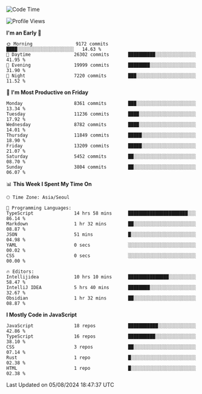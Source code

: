 <!--START_SECTION:waka-->
![Code Time](http://img.shields.io/badge/Code%20Time-6%2C512%20hrs%2043%20mins-blue)

![Profile Views](http://img.shields.io/badge/Profile%20Views-0-blue)

**I'm an Early 🐤** 

```text
🌞 Morning                9172 commits        ████░░░░░░░░░░░░░░░░░░░░░   14.63 % 
🌆 Daytime                26302 commits       ██████████░░░░░░░░░░░░░░░   41.95 % 
🌃 Evening                19999 commits       ████████░░░░░░░░░░░░░░░░░   31.90 % 
🌙 Night                  7220 commits        ███░░░░░░░░░░░░░░░░░░░░░░   11.52 % 
```
📅 **I'm Most Productive on Friday** 

```text
Monday                   8361 commits        ███░░░░░░░░░░░░░░░░░░░░░░   13.34 % 
Tuesday                  11236 commits       ████░░░░░░░░░░░░░░░░░░░░░   17.92 % 
Wednesday                8782 commits        ████░░░░░░░░░░░░░░░░░░░░░   14.01 % 
Thursday                 11849 commits       █████░░░░░░░░░░░░░░░░░░░░   18.90 % 
Friday                   13209 commits       █████░░░░░░░░░░░░░░░░░░░░   21.07 % 
Saturday                 5452 commits        ██░░░░░░░░░░░░░░░░░░░░░░░   08.70 % 
Sunday                   3804 commits        ██░░░░░░░░░░░░░░░░░░░░░░░   06.07 % 
```


📊 **This Week I Spent My Time On** 

```text
🕑︎ Time Zone: Asia/Seoul

💬 Programming Languages: 
TypeScript               14 hrs 58 mins      ██████████████████████░░░   86.14 % 
Markdown                 1 hr 32 mins        ██░░░░░░░░░░░░░░░░░░░░░░░   08.87 % 
JSON                     51 mins             █░░░░░░░░░░░░░░░░░░░░░░░░   04.98 % 
YAML                     0 secs              ░░░░░░░░░░░░░░░░░░░░░░░░░   00.02 % 
CSS                      0 secs              ░░░░░░░░░░░░░░░░░░░░░░░░░   00.00 % 

🔥 Editors: 
Intellijidea             10 hrs 10 mins      ███████████████░░░░░░░░░░   58.47 % 
IntelliJ IDEA            5 hrs 40 mins       ████████░░░░░░░░░░░░░░░░░   32.67 % 
Obsidian                 1 hr 32 mins        ██░░░░░░░░░░░░░░░░░░░░░░░   08.87 % 
```

**I Mostly Code in JavaScript** 

```text
JavaScript               18 repos            ███████████░░░░░░░░░░░░░░   42.86 % 
TypeScript               16 repos            ██████████░░░░░░░░░░░░░░░   38.10 % 
CSS                      3 repos             ██░░░░░░░░░░░░░░░░░░░░░░░   07.14 % 
Rust                     1 repo              █░░░░░░░░░░░░░░░░░░░░░░░░   02.38 % 
HTML                     1 repo              █░░░░░░░░░░░░░░░░░░░░░░░░   02.38 % 
```




 Last Updated on 05/08/2024 18:47:37 UTC
<!--END_SECTION:waka-->
